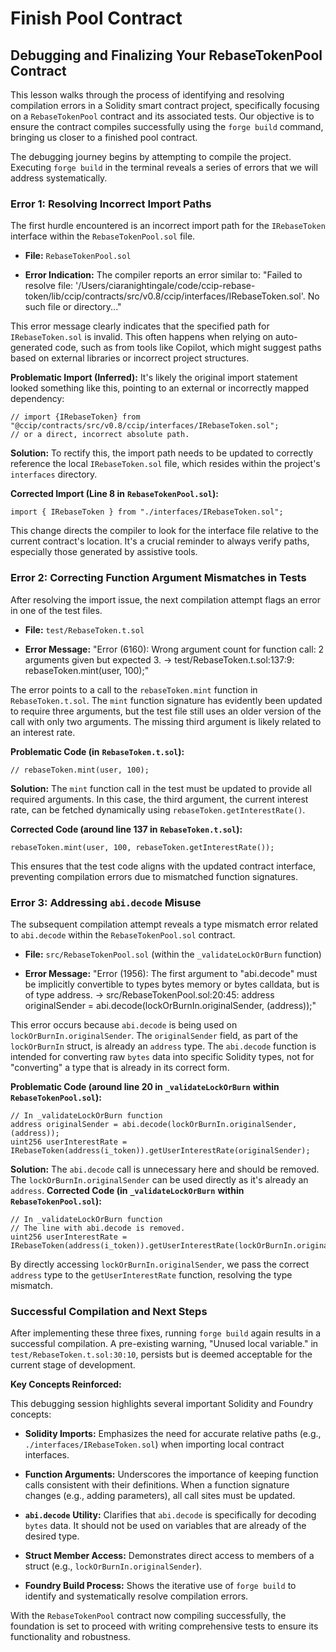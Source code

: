# Finish Pool Contract

## Debugging and Finalizing Your RebaseTokenPool Contract

This lesson walks through the process of identifying and resolving compilation errors in a Solidity smart contract project, specifically focusing on a `RebaseTokenPool` contract and its associated tests. Our objective is to ensure the contract compiles successfully using the `forge build` command, bringing us closer to a finished pool contract.

The debugging journey begins by attempting to compile the project. Executing `forge build` in the terminal reveals a series of errors that we will address systematically.

### Error 1: Resolving Incorrect Import Paths

The first hurdle encountered is an incorrect import path for the `IRebaseToken` interface within the `RebaseTokenPool.sol` file.

- **File:** `RebaseTokenPool.sol`

- **Error Indication:** The compiler reports an error similar to: "Failed to resolve file: '/Users/ciaranightingale/code/ccip-rebase-token/lib/ccip/contracts/src/v0.8/ccip/interfaces/IRebaseToken.sol'. No such file or directory..."

This error message clearly indicates that the specified path for `IRebaseToken.sol` is invalid. This often happens when relying on auto-generated code, such as from tools like Copilot, which might suggest paths based on external libraries or incorrect project structures.

**Problematic Import (Inferred):**
It's likely the original import statement looked something like this, pointing to an external or incorrectly mapped dependency:

```solidity
// import {IRebaseToken} from "@ccip/contracts/src/v0.8/ccip/interfaces/IRebaseToken.sol";
// or a direct, incorrect absolute path.
```

**Solution:**
To rectify this, the import path needs to be updated to correctly reference the local `IRebaseToken.sol` file, which resides within the project's `interfaces` directory.

**Corrected Import (Line 8 in** **`RebaseTokenPool.sol`):**

```solidity
import { IRebaseToken } from "./interfaces/IRebaseToken.sol";
```

This change directs the compiler to look for the interface file relative to the current contract's location. It's a crucial reminder to always verify paths, especially those generated by assistive tools.

### Error 2: Correcting Function Argument Mismatches in Tests

After resolving the import issue, the next compilation attempt flags an error in one of the test files.

- **File:** `test/RebaseToken.t.sol`

- **Error Message:** "Error (6160): Wrong argument count for function call: 2 arguments given but expected 3. -> test/RebaseToken.t.sol:137:9: rebaseToken.mint(user, 100);"

The error points to a call to the `rebaseToken.mint` function in `RebaseToken.t.sol`. The `mint` function signature has evidently been updated to require three arguments, but the test file still uses an older version of the call with only two arguments. The missing third argument is likely related to an interest rate.

**Problematic Code (in** **`RebaseToken.t.sol`):**

```solidity
// rebaseToken.mint(user, 100);
```

**Solution:**
The `mint` function call in the test must be updated to provide all required arguments. In this case, the third argument, the current interest rate, can be fetched dynamically using `rebaseToken.getInterestRate()`.

**Corrected Code (around line 137 in** **`RebaseToken.t.sol`):**

```solidity
rebaseToken.mint(user, 100, rebaseToken.getInterestRate());
```

This ensures that the test code aligns with the updated contract interface, preventing compilation errors due to mismatched function signatures.

### Error 3: Addressing `abi.decode` Misuse

The subsequent compilation attempt reveals a type mismatch error related to `abi.decode` within the `RebaseTokenPool.sol` contract.

- **File:** `src/RebaseTokenPool.sol` (within the `_validateLockOrBurn` function)

- **Error Message:** "Error (1956): The first argument to "abi.decode" must be implicitly convertible to types bytes memory or bytes calldata, but is of type address. -> src/RebaseTokenPool.sol:20:45: address originalSender = abi.decode(lockOrBurnIn.originalSender, (address));"

This error occurs because `abi.decode` is being used on `lockOrBurnIn.originalSender`. The `originalSender` field, as part of the `lockOrBurnIn` struct, is already an `address` type. The `abi.decode` function is intended for converting raw `bytes` data into specific Solidity types, not for "converting" a type that is already in its correct form.

**Problematic Code (around line 20 in** **`_validateLockOrBurn`** **within** **`RebaseTokenPool.sol`):**

```solidity
// In _validateLockOrBurn function
address originalSender = abi.decode(lockOrBurnIn.originalSender, (address));
uint256 userInterestRate = IRebaseToken(address(i_token)).getUserInterestRate(originalSender);
```

**Solution:**
The `abi.decode` call is unnecessary here and should be removed. The `lockOrBurnIn.originalSender` can be used directly as it's already an `address`.
**Corrected Code (in** **`_validateLockOrBurn`** **within** **`RebaseTokenPool.sol`):**

```solidity
// In _validateLockOrBurn function
// The line with abi.decode is removed.
uint256 userInterestRate = IRebaseToken(address(i_token)).getUserInterestRate(lockOrBurnIn.originalSender);
```

By directly accessing `lockOrBurnIn.originalSender`, we pass the correct `address` type to the `getUserInterestRate` function, resolving the type mismatch.

### Successful Compilation and Next Steps

After implementing these three fixes, running `forge build` again results in a successful compilation. A pre-existing warning, "Unused local variable." in `test/RebaseToken.t.sol:30:10`, persists but is deemed acceptable for the current stage of development.

**Key Concepts Reinforced:**

This debugging session highlights several important Solidity and Foundry concepts:

- **Solidity Imports:** Emphasizes the need for accurate relative paths (e.g., `./interfaces/IRebaseToken.sol`) when importing local contract interfaces.

- **Function Arguments:** Underscores the importance of keeping function calls consistent with their definitions. When a function signature changes (e.g., adding parameters), all call sites must be updated.

- **`abi.decode`** **Utility:** Clarifies that `abi.decode` is specifically for decoding `bytes` data. It should not be used on variables that are already of the desired type.

- **Struct Member Access:** Demonstrates direct access to members of a struct (e.g., `lockOrBurnIn.originalSender`).

- **Foundry Build Process:** Shows the iterative use of `forge build` to identify and systematically resolve compilation errors.

With the `RebaseTokenPool` contract now compiling successfully, the foundation is set to proceed with writing comprehensive tests to ensure its functionality and robustness.
